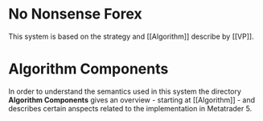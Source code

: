# No Nonsense Forex
This system is based on the strategy and [[Algorithm]] describe by [[VP]].


# Algorithm Components
In order to understand the semantics used in this system the directory **Algorithm Components** gives an overview - starting at [[Algorithm]] - and describes certain anspects related to the implementation in Metatrader 5.

# 